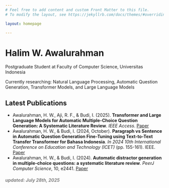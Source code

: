 ```yaml
---
# Feel free to add content and custom Front Matter to this file.
# To modify the layout, see https://jekyllrb.com/docs/themes/#overriding-theme-defaults

layout: homepage

---
```



[This is a comment that will be hidden.]: # 


# Halim W. Awalurahman

Postgraduate Student at Faculty of Computer Science, Universitas Indonesia

Currently researching: Natural Language Processing, Automatic Question Generation, Transformer Models, and Large Language Models

## Latest Publications 

- Awalurahman, H. W., Aji, R. F., & Budi, I. (2025). **Transformer and Large Language Models for Automatic Multiple-Choice Question Generation: A Systematic Literature Review**. *IEEE Access*. [Paper](10.1109/ACCESS.2025.3590423)
- Awalurahman, H. W., & Budi, I. (2024, October). **Paragraph vs Sentence in Automatic Question Generation Fine-Tuning using Text-to-Text Transfer Transformer for Bahasa Indonesia**. *In 2024 10th International Conference on Education and Technology (ICET)* (pp. 155-161). IEEE. [Paper](https://doi.org/10.1109/ICET64717.2024.10778465)
- Awalurahman, H. W., & Budi, I. (2024). **Automatic distractor generation in multiple-choice questions: a systematic literature review**. *PeerJ Computer Science*, 10, e2441. [Paper](https://peerj.com/articles/cs-2441/)

##### <font color="grey">updated: July 28th, 2025</font>





